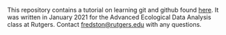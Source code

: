 This repository contains a tutorial on learning git and github found [here](afredston.github.io/learn-git/learn-git.html). It was written in January 2021 for the Advanced Ecological Data Analysis class at Rutgers. Contact fredston@rutgers.edu with any questions. 